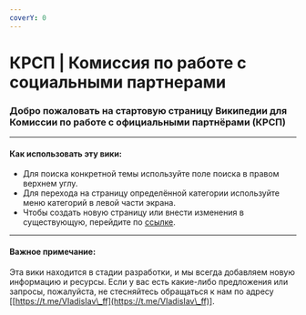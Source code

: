 ```yaml
---
coverY: 0
---
```


# КРСП | Комиссия по работе с социальными партнерами

### Добро пожаловать на стартовую страницу Википедии для Комиссии по работе с официальными партнёрами (КРСП)

***

#### Как использовать эту вики:

* Для поиска конкретной темы используйте поле поиска в правом верхнем углу.&#x20;
* Для перехода на страницу определённой категории используйте меню категорий в левой части экрана.
* Чтобы создать новую страницу или внести изменения в существующую, перейдите по [ссылке](https://github.com/Vladislav-ff/wiki-CPRP).

***

#### Важное примечание:

Эта вики находится в стадии разработки, и мы всегда добавляем новую информацию и ресурсы. Если у вас есть какие-либо предложения или запросы, пожалуйста, не стесняйтесь обращаться к нам по адресу \[[https://t.me/VIadisIav\_ff](https://t.me/VIadisIav\_ff)].
